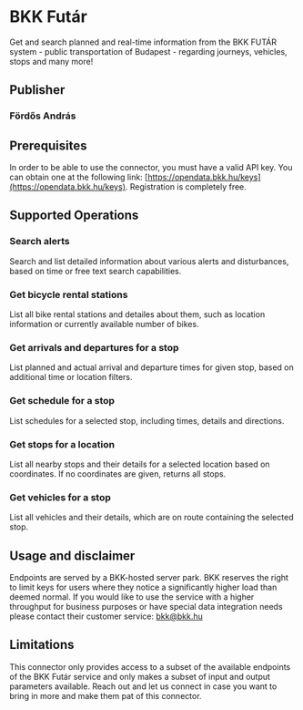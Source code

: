 # BKK Futár
Get and search planned and real-time information from the BKK FUTÁR system - public transportation of Budapest - regarding journeys, vehicles, stops and many more!

## Publisher
### Fördős András

## Prerequisites
In order to be able to use the connector, you must have a valid API key. You can obtain one at the following link: [https://opendata.bkk.hu/keys](https://opendata.bkk.hu/keys). Registration is completely free.

## Supported Operations
### Search alerts
Search and list detailed information about various alerts and disturbances, based on time or free text search capabilities.

### Get bicycle rental stations
List all bike rental stations and detailes about them, such as location information or currently available number of bikes.

### Get arrivals and departures for a stop
List planned and actual arrival and departure times for given stop, based on additional time or location filters.

### Get schedule for a stop
List schedules for a selected stop, including times, details and directions.

### Get stops for a location
List all nearby stops and their details for a selected location based on coordinates. If no coordinates are given, returns all stops.

### Get vehicles for a stop
List all vehicles and their details, which are on route containing the selected stop.

## Usage and disclaimer

Endpoints are served by a BKK-hosted server park. BKK reserves the right to limit keys for users where they notice a significantly higher load than deemed normal. If you would like to use the service with a higher throughput for business purposes or have special data integration needs please contact their customer service: bkk@bkk.hu

## Limitations

This connector only provides access to a subset of the available endpoints of the BKK Futár service and only makes a subset of input and output parameters available. Reach out and let us connect in case you want to bring in more and make them pat of this connector.